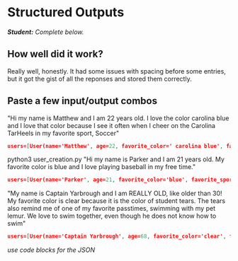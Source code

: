 # Structured Outputs

***Student:** Complete below.*

## How well did it work?
Really well, honestly. It had some issues with spacing before some entries, but it got the gist of all the reponses and stored them correctly. 
## Paste a few input/output combos
"Hi my name is Matthew and I am 22 years old. I love the color carolina blue and I love that color because I see it often when I cheer on the Carolina TarHeels in my favorite sport, Soccer"
```json
users=[User(name='Matthew', age=22, favorite_color=' carolina blue', favorite_sport='Soccer')]
```

python3 user_creation.py "Hi my name is Parker and I am 21 years old. My favorite color is blue and I love playing baseball in my free time."
```json
users=[User(name='Parker', age=21, favorite_color='blue', favorite_sport='baseball')]
```

"My name is Captain Yarbrough and I am REALLY OLD, like older than 30! My favorite color is clear because it is the color of student tears. The tears also remind me of one of my favorite passtimes, swimming with my pet lemur. We love to swim together, even though he does not know how to swim"
```json
users=[User(name='Captain Yarbrough', age=68, favorite_color='clear', favorite_sport='Swimming with a Lemur')]
```

*use code blocks for the JSON*
